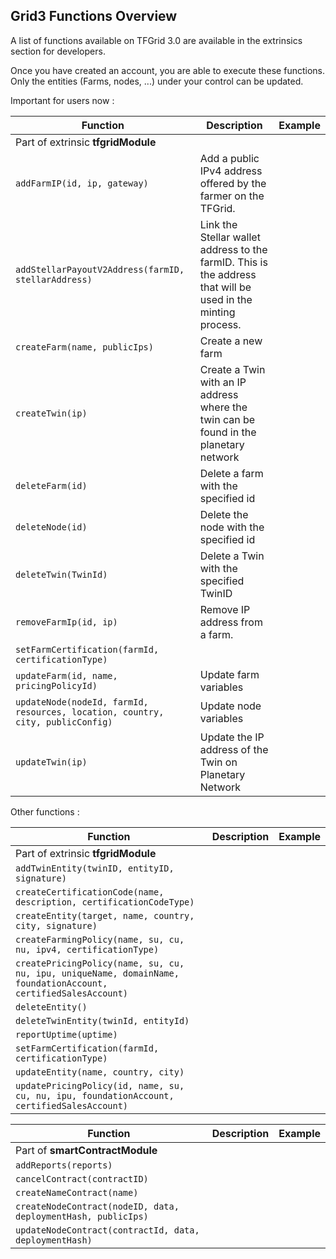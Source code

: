## Grid3 Functions Overview

A list of functions available on TFGrid 3.0 are available in the extrinsics section for developers. 

Once you have created an account, you are able to execute these functions. Only the entities (Farms, nodes, ...) under your control can be updated.

Important for users now :

| Function | Description | Example |
|------|-------|----------|
| Part of extrinsic __tfgridModule__ |
| `addFarmIP(id, ip, gateway)` | Add a public IPv4 address offered by the farmer on the TFGrid. |
| `addStellarPayoutV2Address(farmID, stellarAddress)` | Link the Stellar wallet address to the farmID. This is the address that will be used in the minting process. |
| `createFarm(name, publicIps)` | Create a new farm |
| `createTwin(ip)` | Create a Twin with an IP address where the twin can be found in the planetary network |  
| `deleteFarm(id)` | Delete a farm with the specified id |
| `deleteNode(id)` | Delete the node with the specified id |
| `deleteTwin(TwinId)` | Delete a Twin with the specified TwinID |
| `removeFarmIp(id, ip)` | Remove IP address from a farm. |
| `setFarmCertification(farmId, certificationType)` |
| `updateFarm(id, name, pricingPolicyId)` | Update farm variables |
| `updateNode(nodeId, farmId, resources, location, country, city, publicConfig)` | Update node variables |
| `updateTwin(ip)` | Update the IP address of the Twin on Planetary Network |

Other functions : 

| Function | Description | Example |
|------|-------|----------|
| Part of extrinsic __tfgridModule__ |
| `addTwinEntity(twinID, entityID, signature)` |
| `createCertificationCode(name, description, certificationCodeType)` |
| `createEntity(target, name, country, city, signature)` |
| `createFarmingPolicy(name, su, cu, nu, ipv4, certificationType)` |
| `createPricingPolicy(name, su, cu, nu, ipu, uniqueName, domainName, foundationAccount, certifiedSalesAccount)` | 
| `deleteEntity()` |  
| `deleteTwinEntity(twinId, entityId)` |
| `reportUptime(uptime)` | 
| `setFarmCertification(farmId, certificationType)` |
| `updateEntity(name, country, city)` |
| `updatePricingPolicy(id, name, su, cu, nu, ipu, foundationAccount, certifiedSalesAccount)` |

| Function | Description | Example |
|------|-------|----------|
| Part of __smartContractModule__
| `addReports(reports)` |
| `cancelContract(contractID)` |
| `createNameContract(name)` |
| `createNodeContract(nodeID, data, deploymentHash, publicIps)` |  
| `updateNodeContract(contractId, data, deploymentHash)` |
